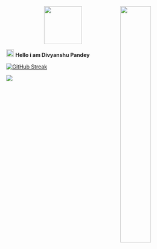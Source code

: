 <div>
  <img align="right" width="40%" src="https://owlbertsio-resized.s3.amazonaws.com/Popper.psd.full.png">
</div>
<div id="header" align="center">
  <img src="https://media.giphy.com/media/M9gbBd9nbDrOTu1Mqx/giphy.gif" width="100"/>
</div>

<img src="https://media4.giphy.com/media/hvRJCLFzcasrR4ia7z/giphy.gif?cid=6c09b9522374v1dy9d4s7yqrb1v745bw7pr7i1kyqo3oben1&ep=v1_internal_gif_by_id&rid=giphy.gif&ct=s" height="20px" width="20px"> <B>Hello i am Divyanshu Pandey</B>


<a href="https://git.io/streak-stats"><img src="https://github-readme-streak-stats.herokuapp.com?user=Divyanshu-85&theme=dark&date_format=M%20j%5B%2C%20Y%5D&exclude_days=Sun%2CMon%2CTue%2CWed%2CThu%2CFri%2CSat&ring=EB0000" alt="GitHub Streak" /></a>




 <img src="https://github.com/Divyanshu-85/Required-Document/blob/main/Skills_Animation_Dark.gif"> 

